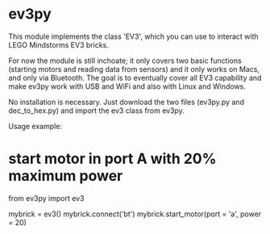 ev3py
=====

This module implements the class 'EV3', which you can use to interact with LEGO Mindstorms EV3 bricks. 

For now the module is still inchoate; it only covers two basic functions (starting motors and reading data from sensors) and it only works on Macs, and only via Bluetooth. The goal is to eventually cover all EV3 capability and make ev3py work with USB and WiFi and also with Linux and Windows.

No installation is necessary. Just download the two files (ev3py.py and dec_to_hex.py) and import the ev3 class from ev3py.

Usage example:

# start motor in port A with 20% maximum power

from ev3py import ev3

mybrick = ev3()
mybrick.connect('bt')
mybrick.start_motor(port = 'a', power = 20)
